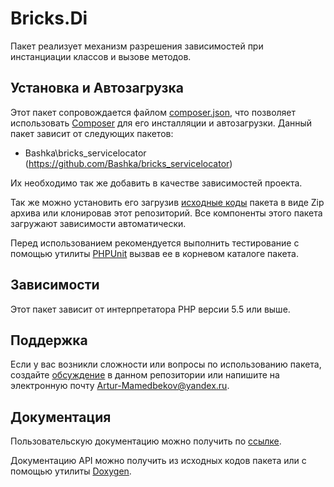 # Bricks.Di

Пакет реализует механизм разрешения зависимостей при инстанциации классов и 
вызове методов.

## Установка и Автозагрузка

Этот пакет сопровождается файлом [composer.json][], что позволяет использовать 
[Composer][] для его инсталляции и автозагрузки. Данный пакет зависит от 
следующих пакетов:

- Bashka\bricks_servicelocator (https://github.com/Bashka/bricks_servicelocator)

Их необходимо так же добавить в качестве зависимостей проекта.

Так же можно установить его загрузив [исходные коды][] пакета в виде Zip архива 
или клонировав этот репозиторий. Все компоненты этого пакета загружают 
зависимости автоматически.

Перед использованием рекомендуется выполнить тестирование с помощью утилиты 
[PHPUnit][] вызвав ее в корневом каталоге пакета.

## Зависимости

Этот пакет зависит от интерпретатора PHP версии 5.5 или выше.

## Поддержка

Если у вас возникли сложности или вопросы по использованию пакета, создайте 
[обсуждение][] в данном репозитории или напишите на электронную почту 
<Artur-Mamedbekov@yandex.ru>.

## Документация

Пользовательскую документацию можно получить по [ссылке](./docs/index.md).

Документацию API можно получить из исходных кодов пакета или с помощью утилиты 
[Doxygen][].

[composer.json]: ./composer.json
[Composer]: http://getcomposer.org/
[исходные коды]: https://github.com/Bashka/bricks_di/releases
[PHPUnit]: http://phpunit.de/
[обсуждение]: https://github.com/Bashka/bricks_di/issues
[Doxygen]: http://www.stack.nl/~dimitri/doxygen/index.html
